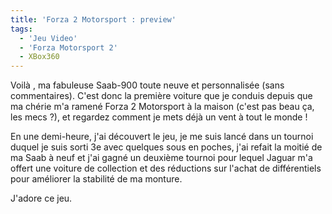 ```yaml
---
title: 'Forza 2 Motorsport : preview'
tags:
  - 'Jeu Video'
  - 'Forza Motorsport 2'
  - XBox360
---
```


Voilà , ma fabuleuse Saab-900 toute neuve et personnalisée (sans commentaires).
C'est donc la première voiture que je conduis depuis que ma chérie m'a ramené
Forza 2 Motorsport à la maison (c'est pas beau ça, les mecs&nbsp;?), et regardez
comment je mets déjà un vent à tout le monde&nbsp;!

<!-- more -->

En une demi-heure, j'ai découvert le jeu, je me suis lancé dans un tournoi
duquel je suis sorti 3e avec quelques sous en poches, j'ai refait la moitié de
ma Saab à neuf et j'ai gagné un deuxième tournoi pour lequel Jaguar m'a offert
une voiture de collection et des réductions sur l'achat de différentiels pour
améliorer la stabilité de ma monture.

J'adore ce jeu.
